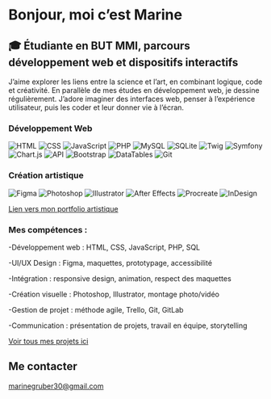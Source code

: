 # Bonjour, moi c’est Marine

## 🎓 Étudiante en BUT MMI, parcours développement web et dispositifs interactifs

J’aime explorer les liens entre la science et l’art, en combinant logique, code et créativité.
En parallèle de mes études en développement web, je dessine régulièrement.
J’adore imaginer des interfaces web, penser à l’expérience utilisateur, puis les coder et leur donner vie à l’écran.

### Développement Web  
![HTML](https://img.shields.io/badge/HTML5-E34F26?logo=html5&logoColor=white) ![CSS](https://img.shields.io/badge/CSS3-1572B6?logo=css3&logoColor=white) ![JavaScript](https://img.shields.io/badge/JavaScript-F7DF1E?logo=javascript&logoColor=black) ![PHP](https://img.shields.io/badge/PHP-777BB4?logo=php&logoColor=white) ![MySQL](https://img.shields.io/badge/MySQL-4479A1?logo=mysql&logoColor=white) ![SQLite](https://img.shields.io/badge/SQLite-003B57?logo=sqlite&logoColor=white) ![Twig](https://img.shields.io/badge/Twig-009688?logo=twig&logoColor=white) ![Symfony](https://img.shields.io/badge/Symfony-000000?logo=symfony&logoColor=white) ![Chart.js](https://img.shields.io/badge/Chart.js-FF6384?logo=chartdotjs&logoColor=white) ![API](https://img.shields.io/badge/API-0052CC?logo=cloudflare&logoColor=white) ![Bootstrap](https://img.shields.io/badge/Bootstrap-7952B3?logo=bootstrap&logoColor=white) ![DataTables](https://img.shields.io/badge/DataTables-1E90FF?logo=databricks&logoColor=white) ![Git](https://img.shields.io/badge/Git-F05032?logo=git&logoColor=white)

### Création artistique 
![Figma](https://img.shields.io/badge/Figma-F24E1E?logo=figma&logoColor=white) ![Photoshop](https://img.shields.io/badge/Photoshop-31A8FF?logo=Adobe-Photoshop&logoColor=white) ![Illustrator](https://img.shields.io/badge/Illustrator-FF9A00?logo=adobe-illustrator&logoColor=white) ![After Effects](https://img.shields.io/badge/After%20Effects-9999FF?logo=adobe-after-effects&logoColor=white) ![Procreate](https://img.shields.io/badge/Procreate-000000?logo=procreate&logoColor=white) ![InDesign](https://img.shields.io/badge/InDesign-E44C61?logo=adobe-indesign&logoColor=white)

[Lien vers mon portfolio artistique](https://github.com/KokoCoquelicots?tab=repositories)

### Mes compétences :

-Développement web : HTML, CSS, JavaScript, PHP, SQL

-UI/UX Design : Figma, maquettes, prototypage, accessibilité

-Intégration : responsive design, animation, respect des maquettes

-Création visuelle : Photoshop, Illustrator, montage photo/vidéo

-Gestion de projet : méthode agile, Trello, Git, GitLab

-Communication : présentation de projets, travail en équipe, storytelling

[Voir tous mes projets ici](https://github.com/KokoCoquelicots?tab=repositories)

##  Me contacter

 marinegruber30@gmail.com  
